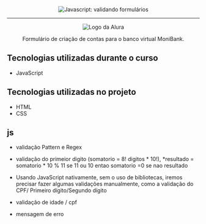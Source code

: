 <p align="center"> <img src="https://imgur.com/mIBmcEL.png" alt="Javascript: validando formulários"> </p>

<hr>

<p align="center"> <img src="https://github.com/MonicaHillman/aluraplay-requisicoes/blob/main/img/logo.png" alt="Logo da Alura"> </p>
<p align="center">Formulário de criação de contas para o banco virtual MoniBank.</p>

## Tecnologias utilizadas durante o curso
* JavaScript

## Tecnologias utilizadas no projeto
* HTML
* CSS

## js
* validação Pattern e Regex
* validação do primeior digito 
(somatorio = 8! digitos * 10!),
*resultado = somatorio * 10 % 11 se 11 ou 10 entao somatorio =0 se nao resultado  

* Usando JavaScript nativamente, sem o uso de bibliotecas, iremos precisar fazer algumas validações manualmente, como a validação do CPF/
Primeiro dígito/Segundo dígito
* validação de  idade / cpf
* mensagem de erro 